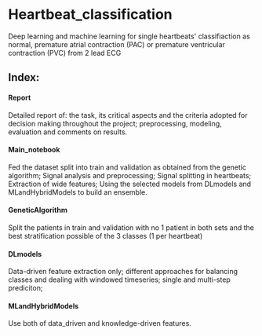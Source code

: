 # Heartbeat_classification
Deep learning and machine learning for single heartbeats' classifiaction as normal, premature atrial contraction (PAC) or premature ventricular contraction (PVC) from 2 lead ECG
## Index:
#### Report
Detailed report of: 
the task, its critical aspects and the criteria adopted for decision making throughout the project;
preprocessing, modeling, evaluation and comments on results.
#### Main_notebook
Fed the dataset split into train and validation as obtained from the genetic algorithm;
Signal analysis and preprocessing;
Signal splitting in heartbeats;
Extraction of wide features;
Using the selected models from DLmodels and MLandHybridModels to build an ensemble.
#### GeneticAlgorithm
Split the patients in train and validation with no 1 patient in both sets and the best stratification possible of the 3 classes (1 per heartbeat)
#### DLmodels
Data-driven feature extraction only;
different approaches for balancing classes and dealing with windowed timeseries;
single and multi-step prediciton;
#### MLandHybridModels
Use both of data_driven and knowledge-driven features.
